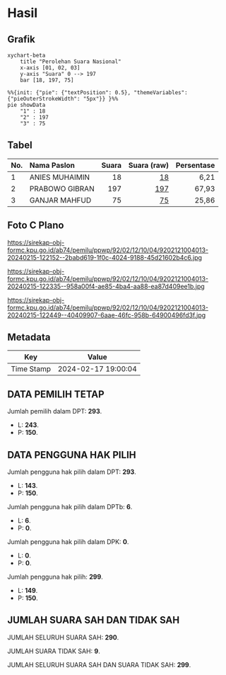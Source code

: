 # Hasil

## Grafik

```mermaid
xychart-beta
    title "Perolehan Suara Nasional"
    x-axis [01, 02, 03]
    y-axis "Suara" 0 --> 197
    bar [18, 197, 75]
```

```mermaid
%%{init: {"pie": {"textPosition": 0.5}, "themeVariables": {"pieOuterStrokeWidth": "5px"}} }%%
pie showData
    "1" : 18
    "2" : 197
    "3" : 75
```

## Tabel

| No. | Nama Paslon    | Suara | Suara (raw) | Persentase |
|:--- |:-------------- | -----:| -----------:| ----------:|
| 1   | ANIES MUHAIMIN | 18    | [18][p-1]   | 6,21       |
| 2   | PRABOWO GIBRAN | 197   | [197][p-2]  | 67,93      |
| 3   | GANJAR MAHFUD  | 75    | [75][p-3]   | 25,86      |


[p-1]: https://github.com/gigit-pemilu/pemilu-2024/blob/main/pilpres/hitung-suara/sub/92-papua-barat/sub/02-manokwari/sub/12-manokwari-barat/sub/1004-amban/sub/013-tps/sub/paslon-1.txt
[p-2]: https://github.com/gigit-pemilu/pemilu-2024/blob/main/pilpres/hitung-suara/sub/92-papua-barat/sub/02-manokwari/sub/12-manokwari-barat/sub/1004-amban/sub/013-tps/sub/paslon-2.txt
[p-3]: https://github.com/gigit-pemilu/pemilu-2024/blob/main/pilpres/hitung-suara/sub/92-papua-barat/sub/02-manokwari/sub/12-manokwari-barat/sub/1004-amban/sub/013-tps/sub/paslon-3.txt

## Foto C Plano

https://sirekap-obj-formc.kpu.go.id/ab74/pemilu/ppwp/92/02/12/10/04/9202121004013-20240215-122152--2babd619-1f0c-4024-9188-45d21602b4c6.jpg

https://sirekap-obj-formc.kpu.go.id/ab74/pemilu/ppwp/92/02/12/10/04/9202121004013-20240215-122335--958a00f4-ae85-4ba4-aa88-ea87d409ee1b.jpg

https://sirekap-obj-formc.kpu.go.id/ab74/pemilu/ppwp/92/02/12/10/04/9202121004013-20240215-122449--40409907-6aae-46fc-958b-64900496fd3f.jpg


## Metadata

| Key        | Value               |
| ---------- | ------------------- |
| Time Stamp | 2024-02-17 19:00:04 |


## DATA PEMILIH TETAP

Jumlah pemilih dalam DPT: **293**.
 * L: **243**.
 * P: **150**.

## DATA PENGGUNA HAK PILIH

Jumlah pengguna hak pilih dalam DPT: **293**.
 * L: **143**.
 * P: **150**.

Jumlah pengguna hak pilih dalam DPTb: **6**.
 * L: **6**.
 * P: **0**.

Jumlah pengguna hak pilih dalam DPK: **0**.
 * L: **0**.
 * P: **0**.

Jumlah pengguna hak pilih: **299**.
 * L: **149**.
 * P: **150**.

## JUMLAH SUARA SAH DAN TIDAK SAH

JUMLAH SELURUH SUARA SAH: **290**.

JUMLAH SUARA TIDAK SAH: **9**.

JUMLAH SELURUH SUARA SAH DAN SUARA TIDAK SAH: **299**.


